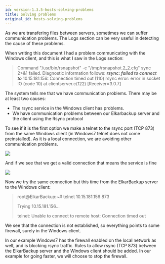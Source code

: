 ```yaml
---
id: version-1.3.5-hosts-solving-problems
title: Solving problems
original_id: hosts-solving-problems
---
```


As we are transfering files between servers, sometimes we can suffer communication problems. The Logs section can be very useful in detecting the cause of these problems.

When writing this document I had a problem communicating with the Windows client, and this is what I saw in the Logs section:

> Command "/usr/bin/rsnapshot" -c "/tmp/rsnapshot.2\_2.cfg" sync 2&gt;&1 failed. Diagnostic information follows: _**rsync: failed to connect to**_ 10.15.181.156: Connection timed out \(110\) rsync error: error in socket IO \(code 10\) at clientserver.c\(122\) \[Receiver=3.0.7\]

The system tells me that we have communication problems. There may be at least two causes:

* The rsync service in the Windows client has problems.
* We have communication problems between our Elkarbackup server and the client using the Rsync protocol

To see if it is the first option we make a telnet to the rsync port \(TCP 873\) from the same Windows client \(in Windows7 telnet does not come preinstalled\). As it is a local connection, we are avoiding other communication problems.

![](assets/screenshots/clients_jobs_21.png)

And if we see that we get a valid connection that means the service is fine

![](assets/screenshots/clients_jobs_22.png)

Now we try the same connection but this time from the ElkarBackup server to the Windows client:

> root@ElkarBackup:~\# telnet 10.15.181.156 873
>
> Trying 10.15.181.156...
>
> telnet: Unable to connect to remote host: Connection timed out

We see that the connection is not established, so everything points to some firewall, surely in the Windows client.

In our example Windows7 has the firewall enabled on the local network as well, and is blocking rsync traffic. Rules to allow rsync \(TCP 873\) between the ElkarBackup server and the Windows client should be added. In our example for going faster, we will choose to stop the firewall.

